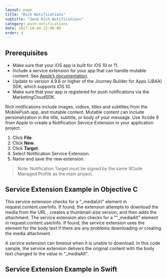 ```yaml
---
layout: page
title: "Rich Notifications"
subtitle: "Send Rich Notifications"
category: push-notifications
date: 2017-10-04 12:00:00
order: 4
---
```


## Prerequisites

* Make sure that your iOS app is built for iOS 10 or 11.
* Include a service extension for your app that can handle mutable content. See [Apple’s documentation](https://developer.apple.com/library/content/documentation/NetworkingInternet/Conceptual/RemoteNotificationsPG/ModifyingNotifications.html).
* Update to version 4.9.6 or higher of the Journey Builder for Apps (JB4A) SDK, which supports iOS 10.
* Make sure that your app is registered for push notifications via the MarketingCloudSDK.

Rich notifications include images, videos, titles and subtitles from the MobilePush app, and mutable content. Mutable content can include personalization in the title, subtitle, or body of your message. Use Xcode 9 from Apple to create a Notification Service Extension in your application project.

1. Click **File**.
1. Click **New**.
1. Click **Target**.
1. Select Notification Service Extension.
1. Name and save the new extension.

> Note: Notification Target must be signed by the same XCode Managed Profile as the main project.

## Service Extension Example in Objective C

This service extension checks for a "&#95;mediaUrl" element in request.content.userInfo.  If found, the extension attempts to download the media from the URL , creates a thumbnail-size version, and then adds the attachment. The service extension also checks for a ""&#95;mediaAlt" element in request.content.userInfo.  If found, the service extension uses the element for the body text if there are any problems downloading or creating the media attachment.

A service extension can timeout when it is unable to download.  In this code sample, the service extension delivers the original content with the body text changed to the value in "&#95;mediaAlt".

<script src="https://gist.github.com/5fc088449a66b40c8e46112c0b1bca46.js"></script>

## Service Extension Example in Swift

<script src="https://gist.github.com/10fbbfedcb518a88249fcb54e23cb83a.js"></script>
